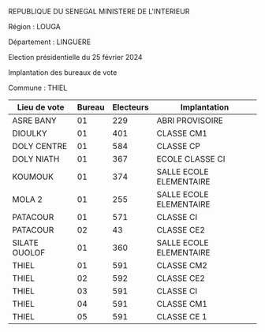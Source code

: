 REPUBLIQUE DU SENEGAL MINISTERE DE L'INTERIEUR

Région : LOUGA

Département : LINGUERE

Election présidentielle du 25 février 2024

Implantation des bureaux de vote

Commune : THIEL

| Lieu de vote | Bureau | Electeurs | Implantation |
| - | - | - | - |
| ASRE BANY | 01 | 229 | ABRI PROVISOIRE |
| DIOULKY | 01 | 401 | CLASSE CM1 |
| DOLY CENTRE | 01 | 584 | CLASSE CP |
| DOLY NIATH | 01 | 367 | ECOLE CLASSE CI |
| KOUMOUK | 01 | 374 | SALLE ECOLE ELEMENTAIRE |
| MOLA 2 | 01 | 255 | SALLE ECOLE ELEMENTAIRE |
| PATACOUR | 01 | 571 | CLASSE CI |
| PATACOUR | 02 | 43 | CLASSE CE2 |
| SILATE OUOLOF | 01 | 360 | SALLE ECOLE ELEMENTAIRE |
| THIEL | 01 | 591 | CLASSE CM2 |
| THIEL | 02 | 592 | CLASSE CE2 |
| THIEL | 03 | 591 | CLASSE CI |
| THIEL | 04 | 591 | CLASSE CM1 |
| THIEL | 05 | 591 | CLASSE CE 1 |

<!-- PageNumber="19/20" -->
